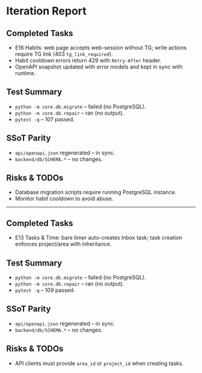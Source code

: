 # Iteration Report

## Completed Tasks
- E16 Habits: web page accepts web-session without TG; write actions require TG link (403 `tg_link_required`).
- Habit cooldown errors return 429 with `Retry-After` header.
- OpenAPI snapshot updated with error models and kept in sync with runtime.

## Test Summary
- `python -m core.db.migrate` – failed (no PostgreSQL).
- `python -m core.db.repair` – ran (no output).
- `pytest -q` – 107 passed.

## SSoT Parity
- `api/openapi.json` regenerated – in sync.
- `backend/db/SCHEMA.*` – no changes.

## Risks & TODOs
- Database migration scripts require running PostgreSQL instance.
- Monitor habit cooldown to avoid abuse.

---

## Completed Tasks
- E13 Tasks & Time: bare timer auto-creates Inbox task; task creation enforces project/area with inheritance.

## Test Summary
- `python -m core.db.migrate` – failed (no PostgreSQL).
- `python -m core.db.repair` – ran (no output).
- `pytest -q` – 109 passed.

## SSoT Parity
- `api/openapi.json` regenerated – in sync.
- `backend/db/SCHEMA.*` – no changes.

## Risks & TODOs
- API clients must provide `area_id` or `project_id` when creating tasks.
